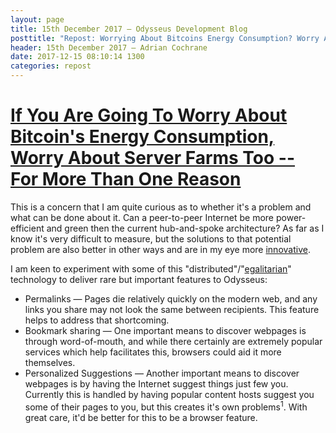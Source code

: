 ```yaml
---
layout: page
title: 15th December 2017 — Odysseus Development Blog
posttitle: "Repost: Worrying About Bitcoins Energy Consumption? Worry About Server Farms"
header: 15th December 2017 — Adrian Cochrane
date: 2017-12-15 08:10:14 1300
categories: repost
---
```


# [If You Are Going To Worry About Bitcoin's Energy Consumption, Worry About Server Farms Too -- For More Than One Reason](https://www.techdirt.com/articles/20171213/03424038794/if-you-are-going-to-worry-about-bitcoins-energy-consumption-worry-about-server-farms-too-more-than-one-reason.shtml)

This is a concern that I am quite curious as to whether it's a problem and what can be done about it. Can a peer-to-peer Internet be more power-efficient and green then the current hub-and-spoke architecture? As far as I know it's very difficult to measure, but the solutions to that potential problem are also better in other ways and are in my eye more [innovative](https://ar.al/notes/privacy-as-innovation/). 

I am keen to experiment with some of this "distributed"/"[egalitarian](https://mastodon.ar.al/@aral/99036879877897705)" technology to deliver rare but important features to Odysseus:

* Permalinks — Pages die relatively quickly on the modern web, and any links you share may not look the same between recipients. This feature helps to address that shortcoming.
* Bookmark sharing — One important means to discover webpages is through word-of-mouth, and while there certainly are extremely popular services which help facilitates this, browsers could aid it more themselves.
* Personalized Suggestions — Another important means to discover webpages is by having the Internet suggest things just few you. Currently this is handled by having popular content hosts suggest you some of their pages to you, but this creates it's own problems<sup title="It only serves their site, not the web; it requires intense tracking and privacy invasion; ads may bias it; etc">1</sup>. With great care, it'd be better for this to be a browser feature. 

